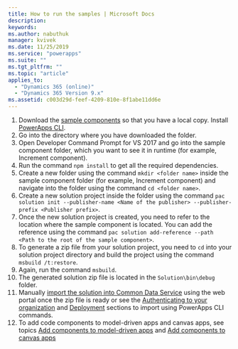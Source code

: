 ```yaml
---
title: How to run the samples | Microsoft Docs
description: 
keywords:
ms.author: nabuthuk
manager: kvivek
ms.date: 11/25/2019
ms.service: "powerapps"
ms.suite: ""
ms.tgt_pltfrm: ""
ms.topic: "article"
applies_to: 
  - "Dynamics 365 (online)"
  - "Dynamics 365 Version 9.x"
ms.assetid: c003d29d-feef-4209-810e-8f1abe11dd6e
---
```


1. Download the [sample components](https://go.microsoft.com/fwlink/?linkid=2088525) so that you have a local copy. Install [PowerApps CLI](https://aka.ms/PowerAppsCLI).
2. Go into the directory where you have downloaded the folder. 
3. Open Developer Command Prompt for VS 2017 and go into the sample component folder, which you want to see it in runtime (for example, Increment component).
4. Run the command `npm install` to get all the required dependencies.
5. Create a new folder using the command `mkdir <folder name>` inside the sample component folder (for example, Increment component) and navigate into the folder using the command `cd <folder name>`. 
6. Create a new solution project inside the folder using the command `pac solution init --publisher-name <Name of the publisher> --publisher-prefix <Publisher prefix>`.
7. Once the new solution project is created, you need to refer to the location where the sample component is located. You can add the reference using the command `pac solution add-reference --path <Path to the root of the sample component>`.
8. To generate a zip file from your solution project, you need to `cd` into your solution project directory and build the project using the command `msbuild /t:restore`.
9. Again, run the command `msbuild`.
10. The generated solution zip file is located in the `Solution\bin\debug` folder.
11. Manually [import the solution into Common Data Service](https://docs.microsoft.com/dynamics365/customer-engagement/customize/import-update-upgrade-solution) using the web portal once the zip file is ready or see the [Authenticating to your organization](https://docs.microsoft.com/powerapps/developer/component-framework/import-custom-controls#authenticating-to-your-organization) and [Deployment](https://docs.microsoft.com/powerapps/developer/component-framework/import-custom-controls#deploying-code-components) sections to import using PowerApps CLI commands.
12. To add code components to model-driven apps and canvas apps, see topics [Add components to model-driven apps](https://docs.microsoft.com/powerapps/developer/component-framework/add-custom-controls-to-a-field-or-entity) and [Add components to canvas apps](https://docs.microsoft.com/powerapps/developer/component-framework/component-framework-for-canvas-apps#add-components-to-a-canvas-app)
